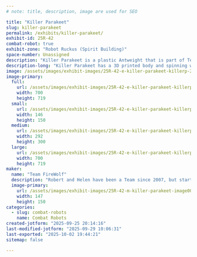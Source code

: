 ```yaml
---
# note: title, description, image are used for SEO

title: "Killer Parakeet"
slug: killer-parakeet
permalink: /exhibits/killer-parakeet/
exhibit-id: 25R-42
combat-robot: true
exhibit-zone: "Robot Ruckus (Spirit Building)"
space-number: Unassigned
description: "Killer Parakeet is a plastic Antweight that is part of Team FireWolf Robotics."
description-long: "Killer Parakeet has a 3D printed body and spinning weapon."
image: /assets/images/exhibit-images/25R-42-e-killer-parakeet-killerp-292x300.jpg
image-primary: 
  full:
    url: /assets/images/exhibit-images/25R-42-e-killer-parakeet-killerp-full.jpg
    width: 700
    height: 719
  small:
    url: /assets/images/exhibit-images/25R-42-e-killer-parakeet-killerp-146x150.jpg
    width: 146
    height: 150
  medium:
    url: /assets/images/exhibit-images/25R-42-e-killer-parakeet-killerp-292x300.jpg
    width: 292
    height: 300
  large:
    url: /assets/images/exhibit-images/25R-42-e-killer-parakeet-killerp-700x719.jpg
    width: 700
    height: 719
maker: 
  name: "Team FireWolf"
  description: "Robert and Helen have been a Team since 2007, but started fighting Robots in 2023."
  image-primary:
    url: /assets/images/exhibit-images/25R-42-m-killer-parakeet-image000000-7-147x150.jpg
    width: 147
    height: 150
categories: 
  - slug: combat-robots
    name: Combat Robots
created-jotform: "2025-09-25 20:14:16"
last-modified-jotform: "2025-09-29 10:06:31"
last-exported: "2025-10-02 19:44:21"
sitemap: false

---
```

